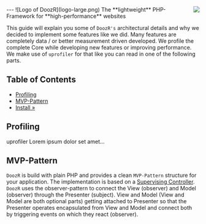 <img src="https://avatars2.githubusercontent.com/u/514566?v=3&u=4615dfc4970d93dea5d3eaf996b7903ee6e24e20&s=140" align="right" />
---
![Logo of DoozR](logo-large.png)
The **lightweight** PHP-Framework for **high-performance** websites

This guide will explain you some of `DoozR's` architectural details and why we decided to implement some features like we did. Many features are completely data / or better measurement driven developed. We profile the complete Core while developing new features or improving performance. We make use of `uprofiler` for that like you can read in one of the following parts.


## Table of Contents

- [Profiling](#profiling)
- [MVP-Pattern](#mvp-pattern)
- [Install »](INSTALL.md)


## Profiling

uprofiler Lorem ipsum dolor set amet...


## MVP-Pattern

`DoozR` is build with plain PHP and provides a clean `MVP-Pattern` structure for your application. The implementation is based on a [Supervising Controller][1]. `DoozR` uses the observer-pattern to connect the View (observer) and Model (observer) through the Presenter (subject). View and Model (View and Model are both optional parts) getting attached to Presenter so that the Presenter operates encapsulated from View and Model and connect both by triggering events on which they react (observer).

[1]: https://en.wikipedia.org/wiki/Model%E2%80%93view%E2%80%93presenter "MVP by Martin Fowler"
